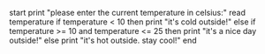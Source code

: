 start
print "please enter the current temperature in celsius:"
read temperature
if temperature < 10 then
print "it's cold outside!"
else if temperature >= 10 and temperature <= 25 then
print "it's a nice day outside!"
else
print "it's hot outside. stay cool!"
end